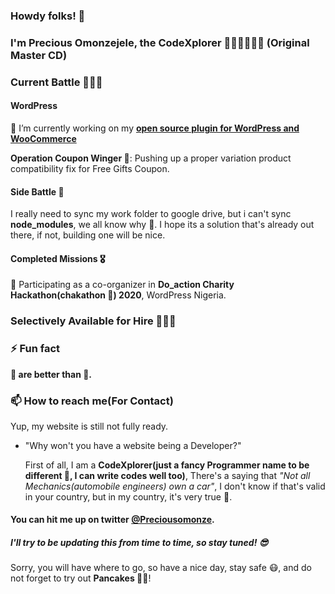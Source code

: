 ### Howdy folks! 👋
### I'm Precious Omonzejele, the CodeXplorer 🤾🏽‍♂️🥞🦜🤡 (Original Master CD)

### Current Battle 🦸🏽‍♂️

#### WordPress
🔭 I’m currently working on my **[open source plugin for WordPress and WooCommerce](https://wordpress.org/plugins/woo-phone-validator)**

**Operation Coupon Winger 🧧**: Pushing up a proper variation product compatibility fix for Free Gifts Coupon.


#### Side Battle 🤺
 I really need to sync my work folder to google drive, but i can't sync **node_modules**, we all know why 🤧.
 I hope its a solution that's already out there, if not, building one will be nice.

#### Completed Missions 🎖
🔭 Participating as a co-organizer in **Do_action Charity Hackathon(chakathon 🌝) 2020**, WordPress Nigeria.



### Selectively Available for Hire 💅🏽😎

### ⚡ Fun fact
**🥞 are better than 🍕.**

### 📫 How to reach me(For Contact)
Yup, my website is still not fully ready.
 - "Why won't you have a website being a Developer?"

    First of all, I am a **CodeXplorer(just a fancy Programmer name to be different 🌝, I can write codes well too)**, There's a saying that _"Not all Mechanics(automobile engineers) own a car"_, I don't know if that's valid in your country, but in my country, it's very true 💯.


#### You can hit me up on twitter [@Preciousomonze](https://twitter.com/preciousomonze).

<!--
**Preciousomonze/preciousomonze** is a ✨ _special_ ✨ repository because its `README.md` (this file) appears on your GitHub profile.

Here are some ideas to get you started:

- 🔭 I’m currently working on ...
- 🌱 I’m currently learning ...
- 👯 I’m looking to collaborate on ...
- 🤔 I’m looking for help with ...
- 💬 Ask me about ...
- 📫 How to reach me: ...
- 😄 Pronouns: ...
- ⚡ Fun fact: ...
-->

##### I'll try to be updating this from time to time, so stay tuned! 😎
 Sorry, you will have where to go, so have a nice day, stay safe 😷, and do not forget to try out **Pancakes 💪🥞**!
